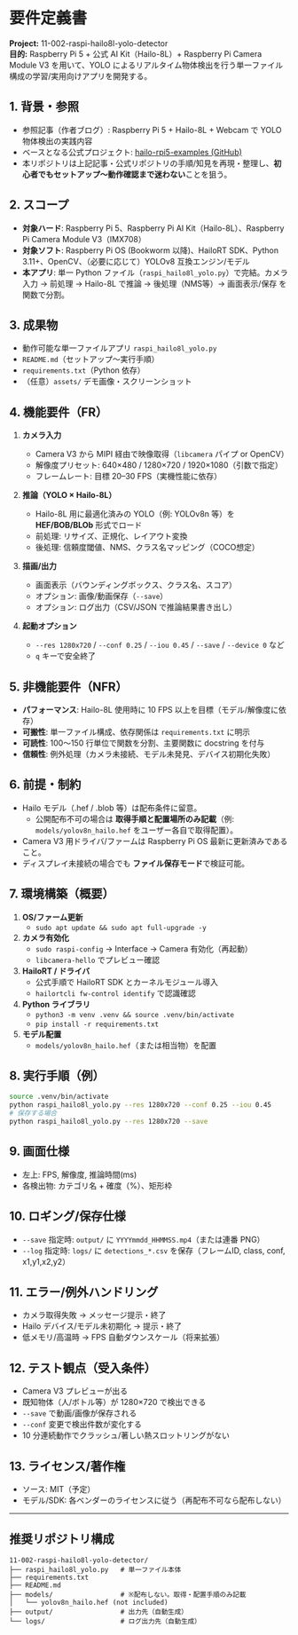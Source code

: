 # 要件定義書
**Project:** 11-002-raspi-hailo8l-yolo-detector  
**目的:** Raspberry Pi 5 + 公式 AI Kit（Hailo-8L）+ Raspberry Pi Camera Module V3 を用いて、YOLO によるリアルタイム物体検出を行う単一ファイル構成の学習/実用向けアプリを開発する。

## 1. 背景・参照
- 参照記事（作者ブログ）: Raspberry Pi 5 + Hailo-8L + Webcam で YOLO 物体検出の実践内容  
- ベースとなる公式プロジェクト: [hailo-rpi5-examples (GitHub)](https://github.com/hailo-ai/hailo-rpi5-examples)  
- 本リポジトリは上記記事・公式リポジトリの手順/知見を再現・整理し、**初心者でもセットアップ〜動作確認まで迷わない**ことを狙う。

## 2. スコープ
- **対象ハード**: Raspberry Pi 5、Raspberry Pi AI Kit（Hailo-8L）、Raspberry Pi Camera Module V3（IMX708）  
- **対象ソフト**: Raspberry Pi OS (Bookworm 以降)、HailoRT SDK、Python 3.11+、OpenCV、（必要に応じて）YOLOv8 互換エンジン/モデル  
- **本アプリ**: 単一 Python ファイル（`raspi_hailo8l_yolo.py`）で完結。カメラ入力 → 前処理 → Hailo-8L で推論 → 後処理（NMS等）→ 画面表示/保存 を関数で分割。

## 3. 成果物
- 動作可能な単一ファイルアプリ `raspi_hailo8l_yolo.py`  
- `README.md`（セットアップ～実行手順）  
- `requirements.txt`（Python 依存）  
- （任意）`assets/` デモ画像・スクリーンショット

## 4. 機能要件（FR）
1. **カメラ入力**
   - Camera V3 から MIPI 経由で映像取得（`libcamera` パイプ or OpenCV）  
   - 解像度プリセット: 640×480 / 1280×720 / 1920×1080（引数で指定）  
   - フレームレート: 目標 20–30 FPS（実機性能に依存）

2. **推論（YOLO × Hailo-8L）**
   - Hailo-8L 用に最適化済みの YOLO（例: YOLOv8n 等）を **HEF/BOB/BLOb** 形式でロード  
   - 前処理: リサイズ、正規化、レイアウト変換  
   - 後処理: 信頼度閾値、NMS、クラス名マッピング（COCO想定）

3. **描画/出力**
   - 画面表示（バウンディングボックス、クラス名、スコア）  
   - オプション: 画像/動画保存（`--save`）  
   - オプション: ログ出力（CSV/JSON で推論結果書き出し）

4. **起動オプション**
   - `--res 1280x720` / `--conf 0.25` / `--iou 0.45` / `--save` / `--device 0` など  
   - `q` キーで安全終了

## 5. 非機能要件（NFR）
- **パフォーマンス**: Hailo-8L 使用時に 10 FPS 以上を目標（モデル/解像度に依存）  
- **可搬性**: 単一ファイル構成、依存関係は `requirements.txt` に明示  
- **可読性**: 100〜150 行単位で関数を分割、主要関数に docstring を付与  
- **信頼性**: 例外処理（カメラ未接続、モデル未発見、デバイス初期化失敗）

## 6. 前提・制約
- Hailo モデル（.hef / .blob 等）は配布条件に留意。  
  - 公開配布不可の場合は **取得手順と配置場所のみ記載**（例: `models/yolov8n_hailo.hef` をユーザー各自で取得配置）。  
- Camera V3 用ドライバ/ファームは Raspberry Pi OS 最新に更新済みであること。  
- ディスプレイ未接続の場合でも **ファイル保存モード**で検証可能。

## 7. 環境構築（概要）
1. **OS/ファーム更新**
   - `sudo apt update && sudo apt full-upgrade -y`  
2. **カメラ有効化**
   - `sudo raspi-config` → Interface → Camera 有効化（再起動）  
   - `libcamera-hello` でプレビュー確認  
3. **HailoRT / ドライバ**
   - 公式手順で HailoRT SDK とカーネルモジュール導入  
   - `hailortcli fw-control identify` で認識確認  
4. **Python ライブラリ**
   - `python3 -m venv .venv && source .venv/bin/activate`  
   - `pip install -r requirements.txt`  
5. **モデル配置**
   - `models/yolov8n_hailo.hef`（または相当物）を配置

## 8. 実行手順（例）
```bash
source .venv/bin/activate
python raspi_hailo8l_yolo.py --res 1280x720 --conf 0.25 --iou 0.45
# 保存する場合
python raspi_hailo8l_yolo.py --res 1280x720 --save
```

## 9. 画面仕様
- 左上: FPS, 解像度, 推論時間(ms)  
- 各検出物: カテゴリ名 + 確度（%）、矩形枠

## 10. ロギング/保存仕様
- `--save` 指定時: `output/` に `YYYYmmdd_HHMMSS.mp4`（または連番 PNG）  
- `--log` 指定時: `logs/` に `detections_*.csv` を保存（フレームID, class, conf, x1,y1,x2,y2）

## 11. エラー/例外ハンドリング
- カメラ取得失敗 → メッセージ提示・終了  
- Hailo デバイス/モデル未初期化 → 提示・終了  
- 低メモリ/高温時 → FPS 自動ダウンスケール（将来拡張）

## 12. テスト観点（受入条件）
- Camera V3 プレビューが出る  
- 既知物体（人/ボトル等）が 1280×720 で検出できる  
- `--save` で動画/画像が保存される  
- `--conf` 変更で検出件数が変化する  
- 10 分連続動作でクラッシュ/著しい熱スロットリングがない

## 13. ライセンス/著作権
- ソース: MIT（予定）  
- モデル/SDK: 各ベンダーのライセンスに従う（再配布不可なら配布しない）

---

## 推奨リポジトリ構成
```
11-002-raspi-hailo8l-yolo-detector/
├── raspi_hailo8l_yolo.py   # 単一ファイル本体
├── requirements.txt
├── README.md
├── models/                 # ※配布しない。取得・配置手順のみ記載
│   └── yolov8n_hailo.hef (not included)
├── output/                 # 出力先（自動生成）
└── logs/                   # ログ出力先（自動生成）
```

